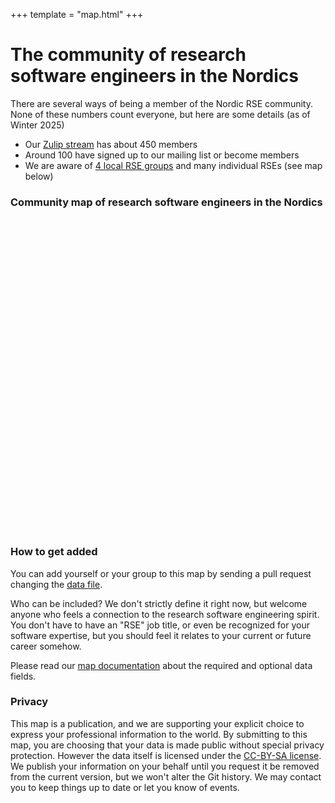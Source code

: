 +++
template = "map.html"
+++

# The community of research software engineers in the Nordics

There are several ways of being a member of the Nordic RSE community. None of
these numbers count everyone, but here are some details (as of Winter 2025)
 - Our [Zulip stream](https://coderefinery.zulipchat.com) has about 450 members
 - Around 100 have signed up to our mailing list or become members
 - We are aware of [4 local RSE groups](local) and many individual RSEs (see map below)

### Community map of research software engineers in the Nordics

<div id="mapid" style="width: 100%; height: 500px;"></div>

### How to get added

You can add yourself or your group to this map by sending a pull request changing the
[data file](https://github.com/nordic-rse/map/blob/main/data.yml).

Who can be included?  We don't strictly define it right
now, but welcome anyone who feels a connection to
the research software engineering spirit.  You don't
have to have an "RSE" job title, or even be recognized
for your software expertise, but you should feel it
relates to your current or future career somehow.

Please read our [map documentation](https://github.com/nordic-rse/map/blob/main/README.md) about the required and optional data fields.


### Privacy

This map is a publication, and we are supporting your explicit choice to
express your professional information to the world.  By submitting to this map,
you are choosing that your data is made public without special privacy
protection. However the data itself is licensed under the [CC-BY-SA
license](https://creativecommons.org/licenses/by-sa/4.0/).  We publish your
information on your behalf until you request it be removed from the current
version, but we won't alter the Git history. We may contact you to keep things
up to date or let you know of events.
